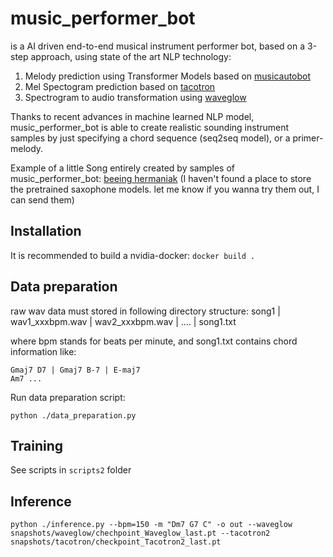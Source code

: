 # music_performer_bot
is a AI driven end-to-end musical instrument performer bot, based on a 3-step approach, using state of the art NLP technology:
1) Melody prediction using Transformer Models based on [musicautobot](https://github.com/bearpelican/musicautobot)
2) Mel Spectogram prediction based on [tacotron](https://github.com/NVIDIA/tacotron2)
3) Spectrogram to audio transformation using [waveglow](https://github.com/NVIDIA/waveglow)

Thanks to recent advances in machine learned NLP model, music_performer_bot is able to create realistic sounding instrument samples by just specifying a chord sequence (seq2seq model), or a primer-melody.

Example of a little Song entirely created by samples of music_performer_bot: [beeing hermaniak](https://youtu.be/Uu8OXW23yyc)
(I haven't found a place to store the pretrained saxophone models. let me know if you wanna try them out, I can send them)

## Installation
It is recommended to build a nvidia-docker:
```docker build .```

## Data preparation
raw wav data must stored in following directory structure:
song1
|  wav1_xxxbpm.wav
|  wav2_xxxbpm.wav
|  ....
|  song1.txt

where bpm stands for beats per minute, and song1.txt contains chord information like:
```
Gmaj7 D7 | Gmaj7 B-7 | E-maj7
Am7 ...
```

Run data preparation script:
```
python ./data_preparation.py
```

## Training
See scripts in ```scripts2``` folder

## Inference
```
python ./inference.py --bpm=150 -m "Dm7 G7 C" -o out --waveglow snapshots/waveglow/chechpoint_Waveglow_last.pt --tacotron2 snapshots/tacotron/checkpoint_Tacotron2_last.pt
```
